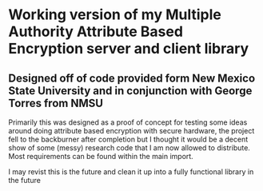 # Working version of my Multiple Authority Attribute Based Encryption server and client library
## Designed off of code provided form New Mexico State University and in conjunction with George Torres from NMSU
Primarily this was designed as a proof of concept for testing some ideas around doing attribute based encryption with secure hardware,
the project fell to the backburner after completion but I thought it would be a decent show of some (messy) research code that I am now allowed to distribute.
Most requirements can be found within the main import.

I may revist this is the future and clean it up into a fully functional library in the future
